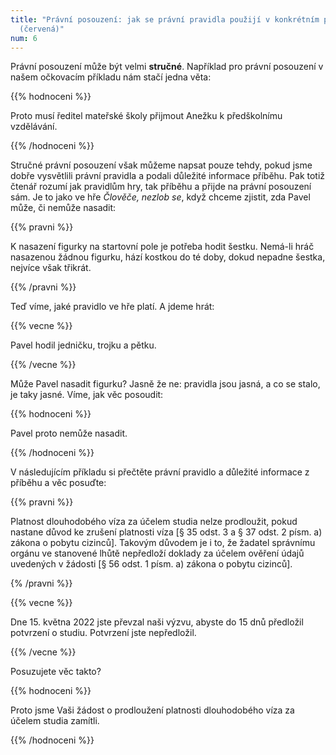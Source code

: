 ```yaml
---
title: "Právní posouzení: jak se právní pravidla použijí v konkrétním příběhu
  (červená)"
num: 6
---
```

Právní posouzení může být velmi **stručné**. Například pro právní posouzení v našem očkovacím příkladu nám stačí jedna věta:

{{% hodnoceni %}}

Proto musí ředitel mateřské školy přijmout Anežku k předškolnímu vzdělávání.

{{% /hodnoceni %}}

Stručné právní posouzení však můžeme napsat pouze tehdy, pokud jsme dobře vysvětlili právní pravidla a podali důležité informace příběhu. Pak totiž čtenář rozumí jak pravidlům hry, tak příběhu a přijde na právní posouzení sám. Je to jako ve hře *Člověče, nezlob se*, když chceme zjistit, zda Pavel může, či nemůže nasadit:

{{% pravni %}}

K nasazení figurky na startovní pole je potřeba hodit šestku. Nemá-li hráč nasazenou žádnou figurku, hází kostkou do té doby, dokud nepadne šestka, nejvíce však třikrát.

{{% /pravni %}}

Teď víme, jaké pravidlo ve hře platí. A jdeme hrát:

{{% vecne %}}

Pavel hodil jedničku, trojku a pětku.

{{% /vecne %}}

Může Pavel nasadit figurku? Jasně že ne: pravidla jsou jasná, a co se stalo, je taky jasné. Víme, jak věc posoudit:

{{% hodnoceni %}}

Pavel proto nemůže nasadit.

{{% /hodnoceni %}}

V následujícím příkladu si přečtěte právní pravidlo a důležité informace z příběhu a věc posuďte:

{{% pravni %}}

Platnost dlouhodobého víza za účelem studia nelze prodloužit, pokud nastane důvod ke zrušení platnosti víza \[§ 35 odst. 3 a § 37 odst. 2 písm. a) zákona o pobytu cizinců]. Takovým důvodem je i to, že žadatel správnímu orgánu ve stanovené lhůtě nepředloží doklady za účelem ověření údajů uvedených v žádosti \[§ 56 odst. 1 písm. a) zákona o pobytu cizinců]. 

{% /pravni %}}

{{% vecne %}}

Dne 15. května 2022 jste převzal naši výzvu, abyste do 15 dnů předložil potvrzení o studiu. Potvrzení jste nepředložil.

{{% /vecne %}}

Posuzujete věc takto?

{{% hodnoceni %}}

Proto jsme Vaši žádost o prodloužení platnosti dlouhodobého víza za účelem studia zamítli.

{{% /hodnoceni %}}